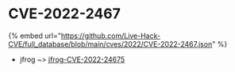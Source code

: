 # CVE-2022-2467
{% embed url="https://github.com/Live-Hack-CVE/full_database/blob/main/cves/2022/CVE-2022-2467.json" %}

* jfrog ~> [jfrog-CVE-2022-24675](https://www.alice-snow.ru/2022/database/cve-2022-2467/jfrog-cve-2022-24675-jfrog)